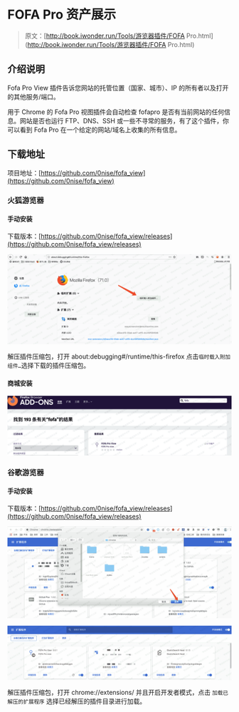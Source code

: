 # FOFA Pro 资产展示

> 原文：[http://book.iwonder.run/Tools/游览器插件/FOFA Pro.html](http://book.iwonder.run/Tools/游览器插件/FOFA Pro.html)

## 介绍说明

Fofa Pro View 插件告诉您网站的托管位置（国家、城市）、IP 的所有者以及打开的其他服务/端口。

用于 Chrome 的 Fofa Pro 视图插件会自动检查 fofapro 是否有当前网站的任何信息。网站是否也运行 FTP、DNS、SSH 或一些不寻常的服务，有了这个插件，你可以看到 Fofa Pro 在一个给定的网站/域名上收集的所有信息。

## 下载地址

项目地址：[https://github.com/0nise/fofa_view](https://github.com/0nise/fofa_view)

### 火狐游览器

#### 手动安装

下载版本：[https://github.com/0nise/fofa_view/releases](https://github.com/0nise/fofa_view/releases)

![image](img/f1625a7da425105b858d515768960f62.png)

解压插件压缩包，打开 about:debugging#/runtime/this-firefox 点击`临时载入附加组件…`选择下载的插件压缩包。

#### 商城安装

![image](img/954dfda66d947a82afb1bdfa0ffc116d.png)

### 谷歌游览器

#### 手动安装

下载版本：[https://github.com/0nise/fofa_view/releases](https://github.com/0nise/fofa_view/releases)

![image](img/c479ec044193cb1a54f3fe297ab10b11.png)

![image](img/3e65a9584f072f83c8ee4f510bba9a5e.png)

解压插件压缩包，打开 chrome://extensions/ 并且开启开发者模式，点击 `加载已解压的扩展程序` 选择已经解压的插件目录进行加载。

